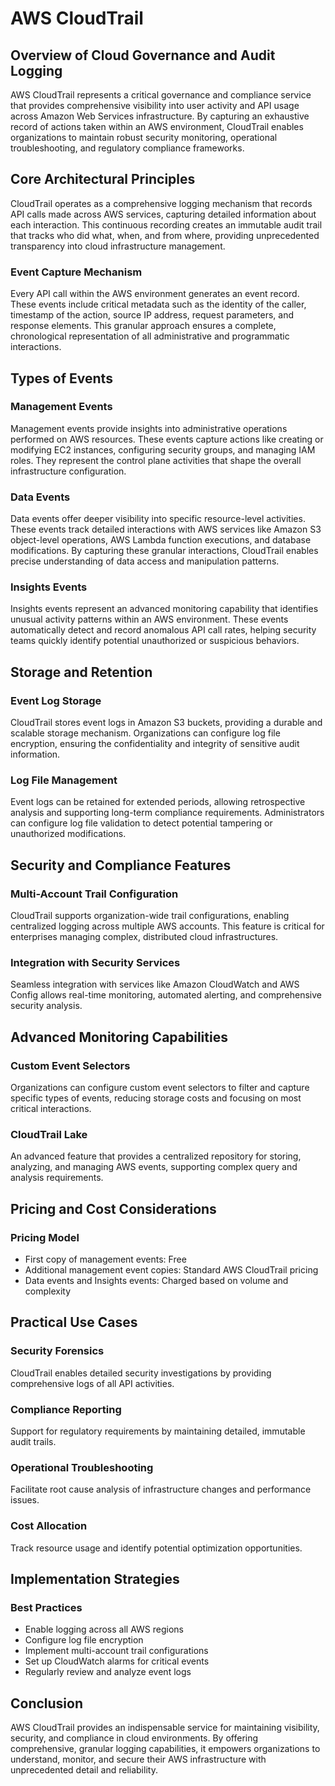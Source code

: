 # AWS CloudTrail

## Overview of Cloud Governance and Audit Logging

AWS CloudTrail represents a critical governance and compliance service that provides comprehensive visibility into user activity and API usage across Amazon Web Services infrastructure. By capturing an exhaustive record of actions taken within an AWS environment, CloudTrail enables organizations to maintain robust security monitoring, operational troubleshooting, and regulatory compliance frameworks.

## Core Architectural Principles

CloudTrail operates as a comprehensive logging mechanism that records API calls made across AWS services, capturing detailed information about each interaction. This continuous recording creates an immutable audit trail that tracks who did what, when, and from where, providing unprecedented transparency into cloud infrastructure management.

### Event Capture Mechanism

Every API call within the AWS environment generates an event record. These events include critical metadata such as the identity of the caller, timestamp of the action, source IP address, request parameters, and response elements. This granular approach ensures a complete, chronological representation of all administrative and programmatic interactions.

## Types of Events

### Management Events
Management events provide insights into administrative operations performed on AWS resources. These events capture actions like creating or modifying EC2 instances, configuring security groups, and managing IAM roles. They represent the control plane activities that shape the overall infrastructure configuration.

### Data Events
Data events offer deeper visibility into specific resource-level activities. These events track detailed interactions with AWS services like Amazon S3 object-level operations, AWS Lambda function executions, and database modifications. By capturing these granular interactions, CloudTrail enables precise understanding of data access and manipulation patterns.

### Insights Events
Insights events represent an advanced monitoring capability that identifies unusual activity patterns within an AWS environment. These events automatically detect and record anomalous API call rates, helping security teams quickly identify potential unauthorized or suspicious behaviors.

## Storage and Retention

### Event Log Storage
CloudTrail stores event logs in Amazon S3 buckets, providing a durable and scalable storage mechanism. Organizations can configure log file encryption, ensuring the confidentiality and integrity of sensitive audit information.

### Log File Management
Event logs can be retained for extended periods, allowing retrospective analysis and supporting long-term compliance requirements. Administrators can configure log file validation to detect potential tampering or unauthorized modifications.

## Security and Compliance Features

### Multi-Account Trail Configuration
CloudTrail supports organization-wide trail configurations, enabling centralized logging across multiple AWS accounts. This feature is critical for enterprises managing complex, distributed cloud infrastructures.

### Integration with Security Services
Seamless integration with services like Amazon CloudWatch and AWS Config allows real-time monitoring, automated alerting, and comprehensive security analysis.

## Advanced Monitoring Capabilities

### Custom Event Selectors
Organizations can configure custom event selectors to filter and capture specific types of events, reducing storage costs and focusing on most critical interactions.

### CloudTrail Lake
An advanced feature that provides a centralized repository for storing, analyzing, and managing AWS events, supporting complex query and analysis requirements.

## Pricing and Cost Considerations

### Pricing Model
- First copy of management events: Free
- Additional management event copies: Standard AWS CloudTrail pricing
- Data events and Insights events: Charged based on volume and complexity

## Practical Use Cases

### Security Forensics
CloudTrail enables detailed security investigations by providing comprehensive logs of all API activities.

### Compliance Reporting
Support for regulatory requirements by maintaining detailed, immutable audit trails.

### Operational Troubleshooting
Facilitate root cause analysis of infrastructure changes and performance issues.

### Cost Allocation
Track resource usage and identify potential optimization opportunities.

## Implementation Strategies

### Best Practices
- Enable logging across all AWS regions
- Configure log file encryption
- Implement multi-account trail configurations
- Set up CloudWatch alarms for critical events
- Regularly review and analyze event logs

## Conclusion

AWS CloudTrail provides an indispensable service for maintaining visibility, security, and compliance in cloud environments. By offering comprehensive, granular logging capabilities, it empowers organizations to understand, monitor, and secure their AWS infrastructure with unprecedented detail and reliability.
